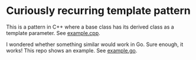 # Curiously recurring template pattern
This is a pattern in C++ where a base class has its derived class as
a template parameter. See [example.cpp](./example.cpp).

I wondered whether something similar would work in Go. Sure enough, it works!
This repo shows an example. See [example.go](./example.go).